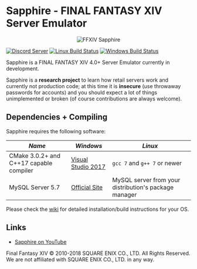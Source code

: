 ﻿# Sapphire - FINAL FANTASY XIV Server Emulator

<p align="center">
  <img src="https://i.imgur.com/I4bj1tR.png" alt="FFXIV Sapphire"/>
</p>

[![Discord Server](https://img.shields.io/badge/discord-Sapphire-7289DA.svg)](https://discord.gg/xxcdCER)
[![Linux Build Status](https://api.travis-ci.org/SapphireServer/Sapphire.svg?branch=master)](https://travis-ci.org/SapphireServer/Sapphire)
[![Windows Build Status](https://ci.appveyor.com/api/projects/status/lil7lxa3ty165emm?svg=true)](https://ci.appveyor.com/project/SapphireMordred/Sapphire)


Sapphire is a FINAL FANTASY XIV 4.0+ Server Emulator currently in development.

Sapphire is a **research project** to learn how retail servers work and currently not production code; at this time it is **insecure** (use throwaway passwords for accounts) and you should expect a lot of things unimplemented or broken (of course contributions are always welcome).

## Dependencies + Compiling
Sapphire requires the following software:

| *Name* | *Windows* | *Linux* |
| ------ | --------- | ------- |
| CMake 3.0.2+ and C++17 capable compiler | [Visual Studio 2017](https://www.visualstudio.com/) | `gcc 7` and `g++ 7` or newer |
| MySQL Server 5.7 | [Official Site](https://dev.mysql.com/downloads/mysql/) | MySQL server from your distribution's package manager |

Please check the [wiki](https://github.com/SapphireMordred/Sapphire/wiki) for detailed installation/build instructions for your OS.

## Links

* [Sapphire on YouTube](https://www.youtube.com/channel/UCJKYuovoGsq7PxSAfrNJKbw)

Final Fantasy XIV © 2010-2018 SQUARE ENIX CO., LTD. All Rights Reserved. We are not affiliated with SQUARE ENIX CO., LTD. in any way.
